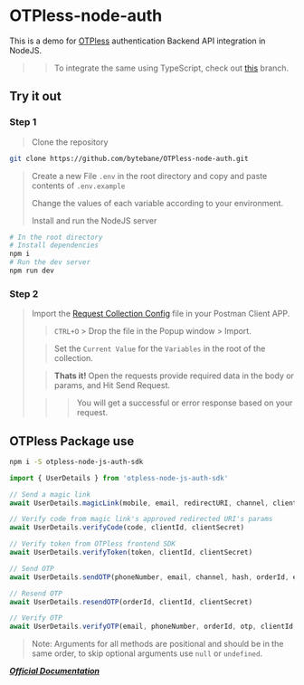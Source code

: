 # OTPless-node-auth

This is a demo for [OTPless](https://otpless.com) authentication Backend API integration in NodeJS.

>> To integrate the same using TypeScript, check out [this](https://github.com/bytebane/OTPless-node-auth/tree/typescript) branch.

## Try it out

### Step 1

>Clone the repository

```bash
git clone https://github.com/bytebane/OTPless-node-auth.git
```

> Create a new File `.env` in the root directory and copy and paste contents of `.env.example`
>
> Change the values of each variable according to your environment.
>
>Install and run the NodeJS server

```bash
# In the root directory
# Install dependencies
npm i
# Run the dev server
npm run dev
```

### Step 2

> Import the [Request Collection Config](./assets/OTPless-Node-API.postman_collection.json) file in your Postman Client APP.
>> `CTRL+O` > Drop the file in the Popup window > Import.
>
>> Set the `Current Value` for the `Variables` in the root of the collection.
>
>> **Thats it!** Open the requests provide required data in the body or params, and Hit Send Request.
>
>>> You will get a successful or error response based on your request.

## OTPless Package use

```bash
npm i -S otpless-node-js-auth-sdk
```

```js
import { UserDetails } from 'otpless-node-js-auth-sdk'

// Send a magic link
await UserDetails.magicLink(mobile, email, redirectURI, channel, clientId, clientSecret)

// Verify code from magic link's approved redirected URI's params
await UserDetails.verifyCode(code, clientId, clientSecret)

// Verify token from OTPless frontend SDK
await UserDetails.verifyToken(token, clientId, clientSecret)

// Send OTP
await UserDetails.sendOTP(phoneNumber, email, channel, hash, orderId, expiry, otpLength, clientId, clientSecret)

// Resend OTP
await UserDetails.resendOTP(orderId, clientId, clientSecret)

// Verify OTP
await UserDetails.verifyOTP(email, phoneNumber, orderId, otp, clientId, clientSecret)
```

> Note: Arguments for all methods are positional and should be in the same order, to skip optional arguments use `null` or `undefined`.

[***Official Documentation***](https://otpless.com/platforms/magic-link?sdkTab=Node)

